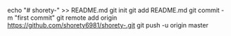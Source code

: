 echo "# shorety-" >> README.md
git init
git add README.md
git commit -m "first commit"
git remote add origin https://github.com/shorety6981/shorety-.git
git push -u origin master
                
